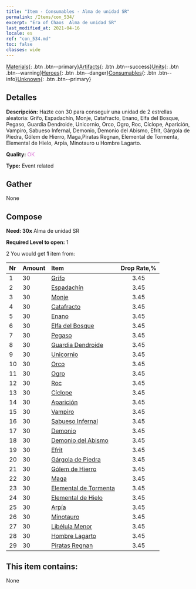 ```yaml
---
title: "Item - Consumables - Alma de unidad SR"
permalink: /Items/con_534/
excerpt: "Era of Chaos  Alma de unidad SR"
last_modified_at: 2021-04-16
locale: es
ref: "con_534.md"
toc: false
classes: wide
---
```

 [Materials](/es/Items/){: .btn .btn--primary}[Artifacts](/es/Items/Artifacts/){: .btn .btn--success}[Units](/es/Items/Units/){: .btn .btn--warning}[Heroes](/es/Items/Heroes/){: .btn .btn--danger}[Consumables](/es/Items/Consumables/){: .btn .btn--info}[Unknown](/es/Items/Unknown/){: .btn .btn--primary}

## Detalles
 **Descripción:** Hazte con 30 para conseguir una unidad de 2 estrellas aleatoria: Grifo, Espadachín, Monje, Catafracto, Enano, Elfa del Bosque, Pegaso, Guardia Dendroide, Unicornio, Orco, Ogro, Roc, Cíclope, Aparición, Vampiro, Sabueso Infernal, Demonio, Demonio del Abismo, Efrit, Gárgola de Piedra, Gólem de Hierro, Maga,Piratas Regnan, Elemental de Tormenta, Elemental de Hielo, Arpía, Minotauro u Hombre Lagarto.

 **Quality:** <span style="color: #DA70D6">OK</span>

 **Type:** Event related

## Gather

  None

## Compose

 **Need: 30x** Alma de unidad SR

 **Required Level to open:** 1

 2 You would get **1** item  from:

  | Nr | Amount |     Item    | Drop Rate,% |
  |:---|:-------|:------------|:---------:|
  | 1 | 30 | [Grifo](/es/Items/unt_192/) | 3.45 | 
  | 2 | 30 | [Espadachín](/es/Items/unt_193/) | 3.45 | 
  | 3 | 30 | [Monje](/es/Items/unt_194/) | 3.45 | 
  | 4 | 30 | [Catafracto](/es/Items/unt_195/) | 3.45 | 
  | 5 | 30 | [Enano](/es/Items/unt_200/) | 3.45 | 
  | 6 | 30 | [Elfa del Bosque](/es/Items/unt_201/) | 3.45 | 
  | 7 | 30 | [Pegaso](/es/Items/unt_202/) | 3.45 | 
  | 8 | 30 | [Guardia Dendroide](/es/Items/unt_203/) | 3.45 | 
  | 9 | 30 | [Unicornio](/es/Items/unt_204/) | 3.45 | 
  | 10 | 30 | [Orco](/es/Items/unt_219/) | 3.45 | 
  | 11 | 30 | [Ogro](/es/Items/unt_220/) | 3.45 | 
  | 12 | 30 | [Roc](/es/Items/unt_221/) | 3.45 | 
  | 13 | 30 | [Cíclope](/es/Items/unt_222/) | 3.45 | 
  | 14 | 30 | [Aparición](/es/Items/unt_210/) | 3.45 | 
  | 15 | 30 | [Vampiro](/es/Items/unt_211/) | 3.45 | 
  | 16 | 30 | [Sabueso Infernal](/es/Items/unt_228/) | 3.45 | 
  | 17 | 30 | [Demonio](/es/Items/unt_229/) | 3.45 | 
  | 18 | 30 | [Demonio del Abismo](/es/Items/unt_230/) | 3.45 | 
  | 19 | 30 | [Efrit](/es/Items/unt_231/) | 3.45 | 
  | 20 | 30 | [Gárgola de Piedra](/es/Items/unt_236/) | 3.45 | 
  | 21 | 30 | [Gólem de Hierro](/es/Items/unt_237/) | 3.45 | 
  | 22 | 30 | [Maga](/es/Items/unt_238/) | 3.45 | 
  | 23 | 30 | [Elemental de Tormenta](/es/Items/unt_263/) | 3.45 | 
  | 24 | 30 | [Elemental de Hielo](/es/Items/unt_264/) | 3.45 | 
  | 25 | 30 | [Arpía](/es/Items/unt_245/) | 3.45 | 
  | 26 | 30 | [Minotauro](/es/Items/unt_248/) | 3.45 | 
  | 27 | 30 | [Libélula Menor](/es/Items/unt_255/) | 3.45 | 
  | 28 | 30 | [Hombre Lagarto](/es/Items/unt_254/) | 3.45 | 
  | 29 | 30 | [Piratas Regnan](/es/Items/unt_273/) | 3.45 | 


## This item contains:

  None

